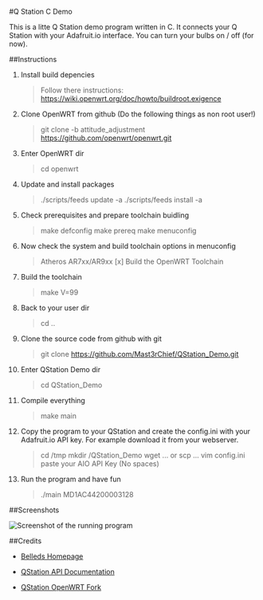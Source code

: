#Q Station C Demo

This is a litte Q Station demo program written in C. It connects your Q Station with your Adafruit.io interface. You can turn your bulbs on / off (for now).

##Instructions

1. Install build depencies

	> Follow there instructions: https://wiki.openwrt.org/doc/howto/buildroot.exigence

2. Clone OpenWRT from github (Do the following things as non root user!)

	> git clone -b attitude_adjustment https://github.com/openwrt/openwrt.git

3. Enter OpenWRT dir

	> cd openwrt

4. Update and install packages

	> ./scripts/feeds update -a
	> ./scripts/feeds install -a

4. Check prerequisites and prepare toolchain buidling

	> make defconfig
	> make prereq
	> make menuconfig

5. Now check the system and build toolchain options in menuconfig

	> Atheros AR7xx/AR9xx
	> [x] Build the OpenWRT Toolchain

6. Build the toolchain

	> make V=99 

7. Back to your user dir

	> cd ..

8. Clone the source code from github with git

	> git clone https://github.com/Mast3rChief/QStation_Demo.git

9. Enter QStation Demo dir

	> cd QStation_Demo

10. Compile everything

	> make main

11. Copy the program to your QStation and create the config.ini with your Adafruit.io API key. For example download it from your webserver.

	> cd /tmp
	> mkdir /QStation_Demo
	> wget ... or scp ...
	> vim config.ini
	> paste your AIO API Key (No spaces)

12. Run the program and have fun

	> ./main MD1AC44200003128

##Screenshots

![Screenshot of the running program](http://i.imgur.com/TF28BXN.jpg)

##Credits

* [Belleds Homepage](http://www.belleds.com/en/)

* [QStation API Documentation](https://github.com/BelledsQ/QStation_API)

* [QStation OpenWRT Fork](https://github.com/BelledsQ/BelledsQ_EVB)
